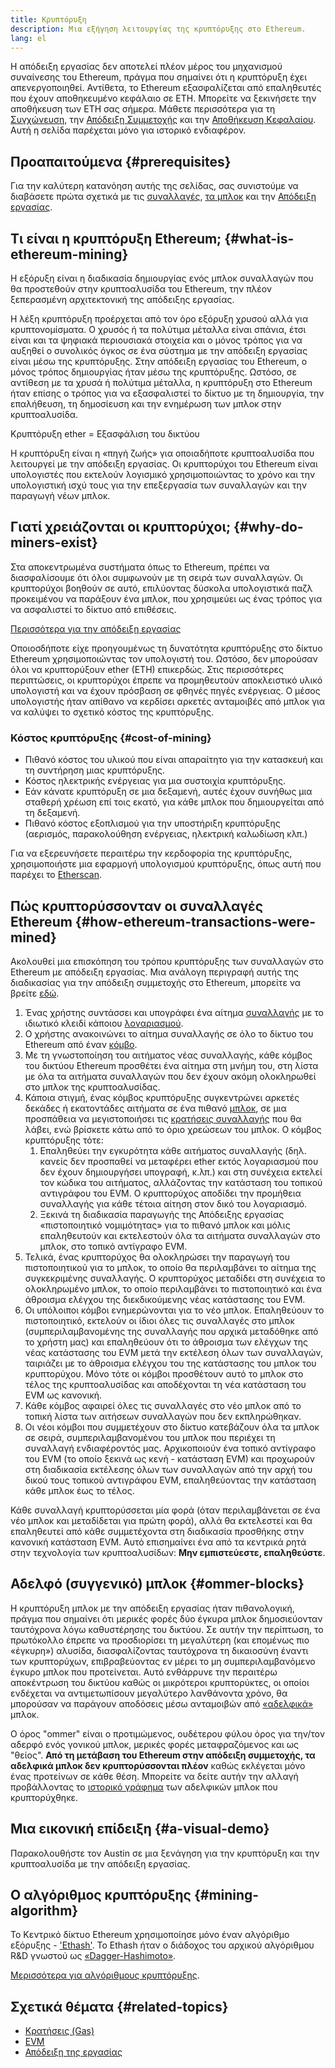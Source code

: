 ```yaml
---
title: Κρυπτόρυξη
description: Μια εξήγηση λειτουργίας της κρυπτόρυξης στο Ethereum.
lang: el
---
```


<Alert variant="update">
<AlertEmoji text=":wave:"/>
<AlertContent>
<AlertDescription>
Η απόδειξη εργασίας δεν αποτελεί πλέον μέρος του μηχανισμού συναίνεσης του Ethereum, πράγμα που σημαίνει ότι η κρυπτόρυξη έχει απενεργοποιηθεί. Αντίθετα, το Ethereum εξασφαλίζεται από επαληθευτές που έχουν αποθηκευμένο κεφάλαιο σε ETH. Μπορείτε να ξεκινήσετε την αποθήκευση των ETH σας σήμερα. Μάθετε περισσότερα για τη <a href='/roadmap/merge/'>Συγχώνευση</a>, την <a href='/developers/docs/consensus-mechanisms/pos/'>Απόδειξη Συμμετοχής</a> και την <a href='/staking/'>Αποθήκευση Κεφαλαίου</a>. Αυτή η σελίδα παρέχεται μόνο για ιστορικό ενδιαφέρον.
</AlertDescription>
</AlertContent>
</Alert>

## Προαπαιτούμενα {#prerequisites}

Για την καλύτερη κατανόηση αυτής της σελίδας, σας συνιστούμε να διαβάσετε πρώτα σχετικά με τις [συναλλαγές](/developers/docs/transactions/), [τα μπλοκ](/developers/docs/blocks/) και την [Απόδειξη εργασίας](/developers/docs/consensus-mechanisms/pow/).

## Τι είναι η κρυπτόρυξη Ethereum; {#what-is-ethereum-mining}

Η εξόρυξη είναι η διαδικασία δημιουργίας ενός μπλοκ συναλλαγών που θα προστεθούν στην κρυπτοαλυσίδα του Ethereum, την πλέον ξεπερασμένη αρχιτεκτονική της απόδειξης εργασίας.

Η λέξη κρυπτόρυξη προέρχεται από τον όρο εξόρυξη χρυσού αλλά για κρυπτονομίσματα. Ο χρυσός ή τα πολύτιμα μέταλλα είναι σπάνια, έτσι είναι και τα ψηφιακά περιουσιακά στοιχεία και ο μόνος τρόπος για να αυξηθεί ο συνολικός όγκος σε ένα σύστημα με την απόδειξη εργασίας είναι μέσω της κρυπτόρυξης. Στην απόδειξη εργασίας του Ethereum, ο μόνος τρόπος δημιουργίας ήταν μέσω της κρυπτόρυξης. Ωστόσο, σε αντίθεση με τα χρυσά ή πολύτιμα μέταλλα, η κρυπτόρυξη στο Ethereum ήταν επίσης ο τρόπος για να εξασφαλιστεί το δίκτυο με τη δημιουργία, την επαλήθευση, τη δημοσίευση και την ενημέρωση των μπλοκ στην κρυπτοαλυσίδα.

Κρυπτόρυξη ether = Εξασφάλιση του δικτύου

Η κρυπτόρυξη είναι η «πηγή ζωής» για οποιαδήποτε κρυπτοαλυσίδα που λειτουργεί με την απόδειξη εργασίας. Οι κρυπτορύχοι του Ethereum είναι υπολογιστές που εκτελούν λογισμικό χρησιμοποιώντας το χρόνο και την υπολογιστική ισχύ τους για την επεξεργασία των συναλλαγών και την παραγωγή νέων μπλοκ.

## Γιατί χρειάζονται οι κρυπτορύχοι; {#why-do-miners-exist}

Στα αποκεντρωμένα συστήματα όπως το Ethereum, πρέπει να διασφαλίσουμε ότι όλοι συμφωνούν με τη σειρά των συναλλαγών. Οι κρυπτορύχοι βοηθούν σε αυτό, επιλύοντας δύσκολα υπολογιστικά παζλ προκειμένου να παράξουν ένα μπλοκ, που χρησιμεύει ως ένας τρόπος για να ασφαλιστεί το δίκτυο από επιθέσεις.

[Περισσότερα για την απόδειξη εργασίας](/developers/docs/consensus-mechanisms/pow/)

Οποιοσδήποτε είχε προηγουμένως τη δυνατότητα κρυπτόρυξης στο δίκτυο Ethereum χρησιμοποιώντας τον υπολογιστή του. Ωστόσο, δεν μπορούσαν όλοι να κρυπτορύξουν ether (ETH) επικερδώς. Στις περισσότερες περιπτώσεις, οι κρυπτορύχοι έπρεπε να προμηθευτούν αποκλειστικό υλικό υπολογιστή και να έχουν πρόσβαση σε φθηνές πηγές ενέργειας. Ο μέσος υπολογιστής ήταν απίθανο να κερδίσει αρκετές ανταμοιβές από μπλοκ για να καλύψει το σχετικό κόστος της κρυπτόρυξης.

### Κόστος κρυπτόρυξης {#cost-of-mining}

- Πιθανό κόστος του υλικού που είναι απαραίτητο για την κατασκευή και τη συντήρηση μιας κρυπτόρυξης.
- Κόστος ηλεκτρικής ενέργειας για μια συστοιχία κρυπτόρυξης.
- Εάν κάνατε κρυπτόρυξη σε μια δεξαμενή, αυτές έχουν συνήθως μια σταθερή χρέωση επί τοις εκατό, για κάθε μπλοκ που δημιουργείται από τη δεξαμενή.
- Πιθανό κόστος εξοπλισμού για την υποστήριξη κρυπτόρυξης (αερισμός, παρακολούθηση ενέργειας, ηλεκτρική καλωδίωση κλπ.)

Για να εξερευνήσετε περαιτέρω την κερδοφορία της κρυπτόρυξης, χρησιμοποιήστε μια εφαρμογή υπολογισμού κρυπτόρυξης, όπως αυτή που παρέχει το [Etherscan](https://etherscan.io/ether-mining-calculator).

## Πώς κρυπτορύσσονταν οι συναλλαγές Ethereum {#how-ethereum-transactions-were-mined}

Ακολουθεί μια επισκόπηση του τρόπου κρυπτόρυξης των συναλλαγών στο Ethereum με απόδειξη εργασίας. Μια ανάλογη περιγραφή αυτής της διαδικασίας για την απόδειξη συμμετοχής στο Ethereum, μπορείτε να βρείτε [εδώ](/developers/docs/consensus-mechanisms/pos/#transaction-execution-ethereum-pos).

1. Ένας χρήστης συντάσσει και υπογράφει ένα αίτημα [συναλλαγής](/developers/docs/transactions/) με το ιδιωτικό κλειδί κάποιου [λογαριασμού](/developers/docs/accounts/).
2. Ο χρήστης ανακοινώνει το αίτημα συναλλαγής σε όλο το δίκτυο του Ethereum από έναν [κόμβο](/developers/docs/nodes-and-clients/).
3. Με τη γνωστοποίηση του αιτήματος νέας συναλλαγής, κάθε κόμβος του δικτύου Ethereum προσθέτει ένα αίτημα στη μνήμη του, στη λίστα με όλα τα αιτήματα συναλλαγών που δεν έχουν ακόμη ολοκληρωθεί στο μπλοκ της κρυπτοαλυσίδας.
4. Κάποια στιγμή, ένας κόμβος κρυπτόρυξης συγκεντρώνει αρκετές δεκάδες ή εκατοντάδες αιτήματα σε ένα πιθανό [μπλοκ](/developers/docs/blocks/), σε μια προσπάθεια να μεγιστοποιήσει τις [κρατήσεις συναλλαγής](/developers/docs/gas/) που θα λάβει, ενώ βρίσκετε κάτω από το όριο χρεώσεων του μπλοκ. Ο κόμβος κρυπτόρυξης τότε:
   1. Επαληθεύει την εγκυρότητα κάθε αιτήματος συναλλαγής (δηλ. κανείς δεν προσπαθεί να μεταφέρει ether εκτός λογαριασμού που δεν έχουν δημιουργήσει υπογραφή, κ.λπ.) και στη συνέχεια εκτελεί τον κώδικα του αιτήματος, αλλάζοντας την κατάσταση του τοπικού αντιγράφου του EVM. Ο κρυπτορύχος αποδίδει την προμήθεια συναλλαγής για κάθε τέτοια αίτηση στον δικό του λογαριασμό.
   2. Ξεκινά τη διαδικασία παραγωγής της Απόδειξης εργασίας «πιστοποιητικό νομιμότητας» για το πιθανό μπλοκ και μόλις επαληθευτούν και εκτελεστούν όλα τα αιτήματα συναλλαγών στο μπλοκ, στο τοπικό αντίγραφο EVM.
5. Τελικά, ένας κρυπτορύχος θα ολοκληρώσει την παραγωγή του πιστοποιητικού για το μπλοκ, το οποίο θα περιλαμβάνει το αίτημα της συγκεκριμένης συναλλαγής. Ο κρυπτορύχος μεταδίδει στη συνέχεια το ολοκληρωμένο μπλοκ, το οποίο περιλαμβάνει το πιστοποιητικό και ένα άθροισμα ελέγχου της διεκδικούμενης νέας κατάστασης του EVM.
6. Οι υπόλοιποι κόμβοι ενημερώνονται για το νέο μπλοκ. Επαληθεύουν το πιστοποιητικό, εκτελούν οι ίδιοι όλες τις συναλλαγές στο μπλοκ (συμπεριλαμβανομένης της συναλλαγής που αρχικά μεταδόθηκε από το χρήστη μας) και επαληθεύουν ότι το άθροισμα των ελέγχων της νέας κατάστασης του EVM μετά την εκτέλεση όλων των συναλλαγών, ταιριάζει με το άθροισμα ελέγχου του της κατάστασης του μπλοκ του κρυπτορύχου. Μόνο τότε οι κόμβοι προσθέτουν αυτό το μπλοκ στο τέλος της κρυπτοαλυσίδας και αποδέχονται τη νέα κατάσταση του EVM ως κανονική.
7. Κάθε κόμβος αφαιρεί όλες τις συναλλαγές στο νέο μπλοκ από το τοπική λίστα των αιτήσεων συναλλαγών που δεν εκπληρώθηκαν.
8. Οι νέοι κόμβοι που συμμετέχουν στο δίκτυο κατεβάζουν όλα τα μπλοκ σε σειρά, συμπεριλαμβανομένου του μπλοκ που περιέχει τη συναλλαγή ενδιαφέροντός μας. Αρχικοποιούν ένα τοπικό αντίγραφο του EVM (το οποίο ξεκινά ως κενή - κατάσταση EVM) και προχωρούν στη διαδικασία εκτέλεσης όλων των συναλλαγών από την αρχή του δικού τους τοπικού αντιγράφου EVΜ, επαληθεύοντας την κατάσταση κάθε μπλοκ έως το τέλος.

Κάθε συναλλαγή κρυπτορύσσεται μία φορά (όταν περιλαμβάνεται σε ένα νέο μπλοκ και μεταδίδεται για πρώτη φορά), αλλά θα εκτελεστεί και θα επαληθευτεί από κάθε συμμετέχοντα στη διαδικασία προσθήκης στην κανονική κατάσταση EVM. Αυτό επισημαίνει ένα από τα κεντρικά ρητά στην τεχνολογία των κρυπτοαλυσίδων: **Μην εμπιστεύεστε, επαληθεύστε**.

## Αδελφό (συγγενικό) μπλοκ {#ommer-blocks}

Η κρυπτόρυξη μπλοκ με την απόδειξη εργασίας ήταν πιθανολογική, πράγμα που σημαίνει ότι μερικές φορές δύο έγκυρα μπλοκ δημοσιεύονταν ταυτόχρονα λόγω καθυστέρησης του δικτύου. Σε αυτήν την περίπτωση, το πρωτόκολλο έπρεπε να προσδιορίσει τη μεγαλύτερη (και επομένως πιο «έγκυρη») αλυσίδα, διασφαλίζοντας ταυτόχρονα τη δικαιοσύνη έναντι των κρυπτορύχων, επιβραβεύοντας εν μέρει το μη συμπεριλαμβανόμενο έγκυρο μπλοκ που προτείνεται. Αυτό ενθάρρυνε την περαιτέρω αποκέντρωση του δικτύου καθώς οι μικρότεροι κρυπτορύκτες, οι οποίοι ενδέχεται να αντιμετωπίσουν μεγαλύτερο λανθάνοντα χρόνο, θα μπορούσαν να παράγουν αποδόσεις μέσω ανταμοιβών από [«αδελφικά»](/glossary/#ommer) μπλοκ.

Ο όρος "ommer" είναι ο προτιμώμενος, ουδέτερου φύλου όρος για την/τον αδερφό ενός γονικού μπλοκ, μερικές φορές μεταφραζόμενος και ως "θείος". **Από τη μετάβαση του Ethereum στην απόδειξη συμμετοχής, τα αδελφικά μπλοκ δεν κρυπτορύσσονται πλέον** καθώς εκλέγεται μόνο ένας προτείνων σε κάθε θέση. Μπορείτε να δείτε αυτήν την αλλαγή προβάλλοντας το [ιστορικό γράφημα](https://ycharts.com/indicators/ethereum_uncle_rate) των αδελφικών μπλοκ που κρυπτορύχθηκε.

## Μια εικονική επίδειξη {#a-visual-demo}

Παρακολουθήστε τον Austin σε μια ξενάγηση για την κρυπτόρυξη και την κρυπτοαλυσίδα με την απόδειξη εργασίας.

<YouTube id="zcX7OJ-L8XQ" />

## Ο αλγόριθμος κρυπτόρυξης {#mining-algorithm}

Το Κεντρικό δίκτυο Ethereum χρησιμοποίησε μόνο έναν αλγόριθμο εξόρυξης - ['Ethash'](/developers/docs/consensus-mechanisms/pow/mining/mining-algorithms/ethash/). Το Ethash ήταν ο διάδοχος του αρχικού αλγόριθμου R&D γνωστού ως [«Dagger-Hashimoto»](/developers/docs/consensus-mechanisms/pow/mining/mining-algorithms/dagger-hashimoto/).

[Μερισσότερα για αλγόριθμους κρυπτόρυξης](/developers/docs/consensus-mechanisms/pow/mining/mining-algorithms/).

## Σχετικά θέματα {#related-topics}

- [Κρατήσεις (Gas)](/developers/docs/gas/)
- [EVM](/developers/docs/evm/)
- [Απόδειξη της εργασίας](/developers/docs/consensus-mechanisms/pow/)

